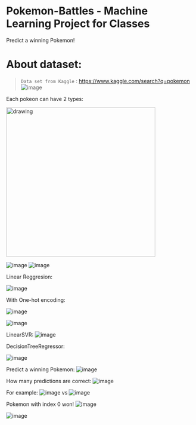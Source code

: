 # Pokemon-Battles - Machine Learning Project for Classes

Predict a winning Pokemon!

# About dataset:
>  `Data set from Kaggle` : https://www.kaggle.com/search?q=pokemon
![image](https://user-images.githubusercontent.com/50525581/164000141-9ca96b97-4f25-448c-8249-edf2beed5b08.png)


Each pokeon can have 2 types:

<img src="https://user-images.githubusercontent.com/50525581/163991328-49f9f1a3-6b2f-4516-947e-f42adac6c354.png" alt="drawing" width="400"/>




![image](https://user-images.githubusercontent.com/50525581/163991181-fd97e3e6-c478-4e07-9a52-81d73e056e12.png)
![image](https://user-images.githubusercontent.com/50525581/163991345-31208c97-2dc2-45ef-bea6-5cf0a5be3e74.png)




Linear Reggresion:

![image](https://user-images.githubusercontent.com/50525581/163991048-a752c870-50c6-442f-bfb4-5789f380b1c6.png)


 
With One-hot encoding:


![image](https://user-images.githubusercontent.com/50525581/163991085-4722e273-de0a-46c7-a884-ce6d6c8db61c.png)


![image](https://user-images.githubusercontent.com/50525581/163988802-b8dfdfb4-e396-43c5-92be-0ea7d46f4bad.png)

LinearSVR:
![image](https://user-images.githubusercontent.com/50525581/163989423-df51d475-61e0-4923-9ee2-fc633069d490.png)

DecisionTreeRegressor:

![image](https://user-images.githubusercontent.com/50525581/163989450-4e5fafc4-5397-4ed7-93db-c17bc6210d6a.png)


Predict a winning Pokemon:
![image](https://user-images.githubusercontent.com/50525581/163989572-f5745ac4-c2d8-4423-ba24-93bc458ca271.png)

How many predictions are correct:
![image](https://user-images.githubusercontent.com/50525581/163989551-9738a15c-5e16-4dcb-b244-876285d5e9ce.png)

For example:
![image](https://user-images.githubusercontent.com/50525581/163989688-b42e9da5-cc74-4018-ba7d-fa78bbd791e0.png)
vs
![image](https://user-images.githubusercontent.com/50525581/163989708-eadd128c-19a5-4b2f-b41f-c308a13cd5e3.png)

Pokemon with index 0 won!
![image](https://user-images.githubusercontent.com/50525581/163989736-9f5bb058-7f16-4491-b0e9-19028dfcb404.png)


![image](https://user-images.githubusercontent.com/50525581/163991398-959b4f40-d84b-4dff-b944-fd938e19a7dd.png)
